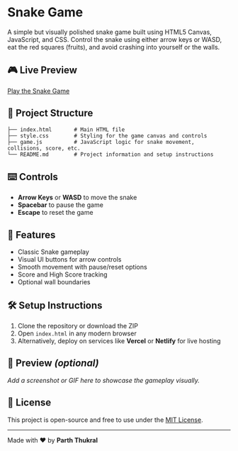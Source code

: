 # Snake Game

A simple but visually polished snake game built using HTML5 Canvas, JavaScript, and CSS. Control the snake using either arrow keys or WASD, eat the red squares (fruits), and avoid crashing into yourself or the walls.

## 🎮 Live Preview

[Play the Snake Game](https://snake-game-parth-thukral.vercel.app/)

## 📁 Project Structure

```
├── index.html       # Main HTML file
├── style.css        # Styling for the game canvas and controls
├── game.js          # JavaScript logic for snake movement, collisions, score, etc.
└── README.md        # Project information and setup instructions
```

## ⌨️ Controls

* **Arrow Keys** or **WASD** to move the snake
* **Spacebar** to pause the game
* **Escape** to reset the game

## 🧠 Features

* Classic Snake gameplay
* Visual UI buttons for arrow controls
* Smooth movement with pause/reset options
* Score and High Score tracking
* Optional wall boundaries

## 🛠️ Setup Instructions

1. Clone the repository or download the ZIP
2. Open `index.html` in any modern browser
3. Alternatively, deploy on services like **Vercel** or **Netlify** for live hosting

## 📸 Preview *(optional)*

*Add a screenshot or GIF here to showcase the gameplay visually.*

## 📜 License

This project is open-source and free to use under the [MIT License]([https://opensource.org/licenses/MIT](https://github.com/Developer-Parth/Snake-Game/blob/main/LICENSE)).

---

Made with ❤️ by **Parth Thukral**
